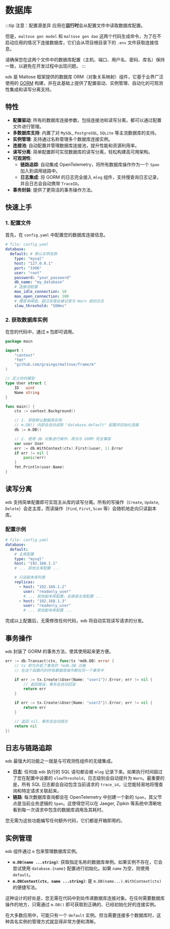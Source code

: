 # 数据库

:::tip 注意：配置源差异
应用在**运行时**会从配置文件中读取数据库配置。

但是，`maltose gen model` 和 `maltose gen dao` 这两个代码生成命令，为了在不启动应用的情况下连接数据库，它们会从项目根目录下的 `.env` 文件获取连接信息。

请确保您在这两个文件中的数据库配置（主机、端口、用户名、密码、库名）保持一致，以避免在开发过程中出现问题。
:::

`mdb` 是 Maltose 框架提供的数据库 ORM（对象关系映射）组件，它基于业界广泛使用的 [GORM](https://gorm.io/) 构建，并在此基础上提供了配置驱动、实例管理、自动化的可观测性集成和读写分离支持。

## 特性

- **配置驱动**: 所有的数据库连接参数，包括连接池和读写分离，都可以通过配置文件进行管理。
- **多数据库支持**: 内置了对 `MySQL`, `PostgreSQL`, `SQLite` 等主流数据库的支持。
- **实例管理**: 支持通过名称管理多个数据库连接实例。
- **连接池**: 自动配置并管理数据库连接池，提升性能和资源利用率。
- **读写分离**: 简单配置即可实现数据库的读写分离，轻松构建高可用架构。
- **可观测性**:
  - **链路追踪**: 自动集成 OpenTelemetry，将所有数据库操作作为一个 `Span` 加入到调用链路中。
  - **日志集成**: 将 GORM 的日志完全接入 `mlog` 组件，支持慢查询日志记录，并且日志会自动携带 `TraceID`。
- **事务封装**: 提供了更简洁的事务操作方法。

## 快速上手

### 1. 配置文件

首先，在 `config.yaml` 中配置您的数据库连接信息。

```yaml
# file: config.yaml
database:
  default: # 默认实例名称
    type: "mysql"
    host: "127.0.0.1"
    port: "3306"
    user: "root"
    password: "your_password"
    db_name: "my_database"
    # 连接池配置
    max_idle_connection: 10
    max_open_connection: 100
    # 慢查询阈值，超过该值会被记录为 Warn 级别日志
    slow_threshold: "500ms"
```

### 2. 获取数据库实例

在您的代码中，通过 `m` 包即可调用。

```go
package main

import (
	"context"
	"fmt"
	"github.com/graingo/maltose/frame/m"
)

// 定义你的模型
type User struct {
	ID   uint
	Name string
}

func main() {
	ctx := context.Background()

	// 1. 获取默认数据库实例
	// m.DB() 内部会自动读取 "database.default" 配置并初始化连接
	db := m.DB()

	// 2. 使用 db 对象进行操作，用法与 GORM 完全兼容
	var user User
	err := db.WithContext(ctx).First(&user, 1).Error
	if err != nil {
		panic(err)
	}
	fmt.Println(user.Name)
}
```

## 读写分离

`mdb` 支持简单配置即可实现主从库的读写分离。所有的写操作（`Create`, `Update`, `Delete`）会走主库，而读操作（`Find`, `First`, `Scan` 等）会随机地走向只读副本库。

### 配置示例

```yaml
# file: config.yaml
database:
  default:
    # 主库配置
    type: "mysql"
    host: "192.168.1.1"
    # ... 其他主库配置 ...

    # 只读副本库列表
    replicas:
      - host: "192.168.1.2"
        user: "readonly_user"
        # ... 其他副本库配置，会继承主库配置 ...
      - host: "192.168.1.3"
        user: "readonly_user"
        # ... 其他副本库配置 ...
```

完成以上配置后，无需修改任何代码，`mdb` 将自动实现读写请求的分发。

## 事务操作

`mdb` 封装了 GORM 的事务方法，使其使用起来更方便。

```go
err := db.Transact(ctx, func(tx *mdb.DB) error {
    // tx 即为开启了事务的 *mdb.DB 对象
    // 在这个函数内的所有数据库操作都在同一个事务中

    if err := tx.Create(&User{Name: "user1"}).Error; err != nil {
        // 返回错误，事务会自动回滚
        return err
    }

    if err := tx.Create(&User{Name: "user2"}).Error; err != nil {
        return err
    }

    // 返回 nil，事务会自动提交
    return nil
})
```

## 日志与链路追踪

`mdb` 最强大的功能之一就是与可观测性组件的无缝集成。

- **日志**: 任何由 `mdb` 执行的 SQL 语句都会被 `mlog` 记录下来。如果执行时间超过了您在配置中设置的 `slowThreshold`，日志级别会自动提升为 `Warn`。最重要的是，所有 SQL 日志都会自动包含当前请求的 `trace_id`，让您能轻易地将慢查询和特定请求关联起来。
- **链路**: 每次数据库查询都会在 OpenTelemetry 中创建一个新的 `Span`，其父节点是当前业务逻辑的 `Span`。这使得您可以在 Jaeger, Zipkin 等系统中清晰地看到每一次请求中包含的数据库调用及其耗时。

您无需为这些功能编写任何额外代码，它们都是开箱即用的。

## 实例管理

`mdb` 组件通过 `m` 包来管理数据库实例。

- **`m.DB(name ...string)`**: 获取指定名称的数据库单例。如果实例不存在，它会尝试使用 `database.{name}` 配置进行初始化。如果 `name` 为空，则使用 `default`。
- **`m.DBContext(ctx, name ...string)`**: 是 `m.DB(name...).WithContext(ctx)` 的便捷写法。

这种设计的好处是，您无需在代码中到处传递数据库连接对象。在任何需要数据库操作的地方，只需通过 `m.DB()` 即可获取到正确的、已经初始化好的连接实例。

在大多数应用中，可能只有一个 `default` 实例。但当需要连接多个数据库时，这种具名实例的管理方式就显得非常方便和清晰。
